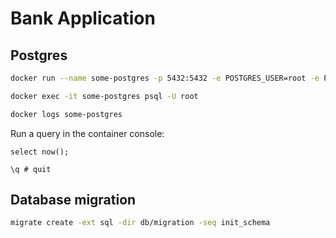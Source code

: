 # Bank Application

## Postgres
```bash
docker run --name some-postgres -p 5432:5432 -e POSTGRES_USER=root -e POSTGRES_PASSWORD=123 -d postgres

docker exec -it some-postgres psql -U root

docker logs some-postgres
```

Run a query in the container console:
```postgresql
select now();

\q # quit
```

## Database migration
```bash
migrate create -ext sql -dir db/migration -seq init_schema
```